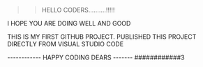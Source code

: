 >>HELLO CODERS..........!!!!!

I HOPE YOU ARE DOING WELL AND GOOD

THIS IS MY FIRST GITHUB PROJECT. PUBLISHED THIS PROJECT DIRECTLY FROM VISUAL STUDIO CODE

------------ HAPPY CODING DEARS ------- ############3
